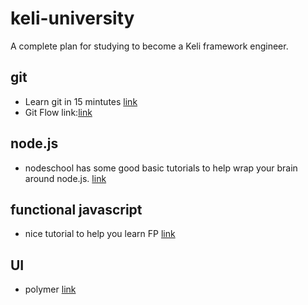 # keli-university
A complete plan for studying to become a Keli framework engineer.


## git
- Learn git in 15 mintutes [link](https://try.github.io/levels/1/challenges/1)
- Git Flow link:[link](http://danielkummer.github.io/git-flow-cheatsheet/)

## node.js
- nodeschool has some good basic tutorials to help wrap your brain around node.js. [link](http://nodeschool.io "nodeschool.io")

## functional javascript
- nice tutorial to help you learn FP [link](http://reactivex.io/learnrx/)

## UI
- polymer [link](https://www.polymer-project.org/1.0/)